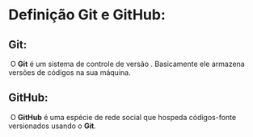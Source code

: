 # Definição Git e GitHub:

## Git:

​    O __Git__ é um sistema de controle de versão . Basicamente ele armazena versões de códigos na sua máquina. 

## GitHub:

​     O __GitHub__ é uma espécie de rede social que hospeda códigos-fonte versionados usando o __Git__.